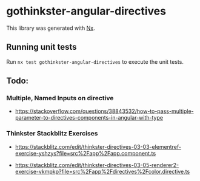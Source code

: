 # gothinkster-angular-directives

This library was generated with [Nx](https://nx.dev).

## Running unit tests

Run `nx test gothinkster-angular-directives` to execute the unit tests.

## Todo:

### Multiple, Named Inputs on directive

- https://stackoverflow.com/questions/38843532/how-to-pass-multiple-parameter-to-directives-components-in-angular-with-type

### Thinkster Stackblitz Exercises

- https://stackblitz.com/edit/thinkster-directives-03-03-elementref-exercise-yshzys?file=src%2Fapp%2Fapp.component.ts

- https://stackblitz.com/edit/thinkster-directives-03-05-renderer2-exercise-vkmpkp?file=src%2Fapp%2Fdirectives%2Fcolor.directive.ts
